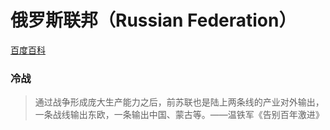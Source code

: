 # 俄罗斯联邦（Russian Federation）

[百度百科](https://baike.baidu.com/item/%E4%BF%84%E7%BD%97%E6%96%AF/125568)

### 冷战

> 通过战争形成庞大生产能力之后，前苏联也是陆上两条线的产业对外输出，一条战线输出东欧，一条输出中国、蒙古等。——温铁军《告别百年激进》